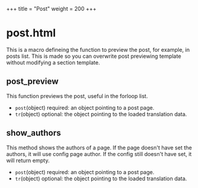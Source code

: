 +++
title = "Post"
weight = 200
+++
# post.html
This is a macro defineing the function to preview the post, for example, in posts list. This is made so you can overwrite post previewing template without modifying a section template.

## post_preview
This function previews the post, useful in the forloop list.
- `post`(object) required: an object pointing to a post page.
- `tr`(object) optional: the object pointing to the loaded translation data.

## show_authors
This method shows the authors of a page. If the page doesn't have set the authors, it will use config page author. If the config still doesn't have set, it will return empty.
- `post`(object) required: an object pointing to a post page.
- `tr`(object) optional: the object pointing to the loaded translation data.